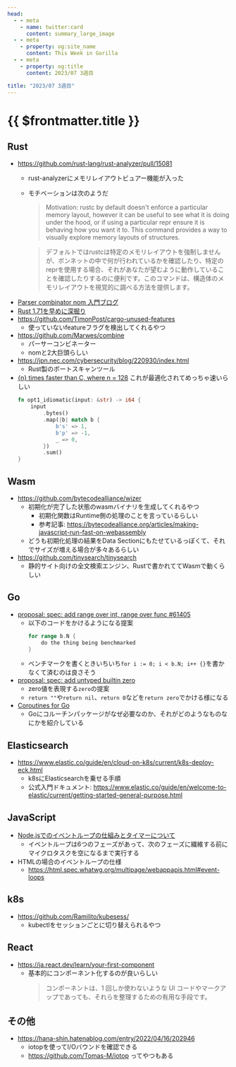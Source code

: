 ```yaml
---
head:
  - - meta
    - name: twitter:card
      content: summary_large_image
  - - meta
    - property: og:site_name
      content: This Week in Gorilla
  - - meta
    - property: og:title
      content: 2023/07 3週目

title: "2023/07 3週目"
---
```


# {{ $frontmatter.title }}

## Rust
- https://github.com/rust-lang/rust-analyzer/pull/15081
  - rust-analyzerにメモリレイアウトビュアー機能が入った
  - モチベーションは次のようだ
    > Motivation: rustc by default doesn't enforce a particular memory layout, however it can be useful to see what it is doing under the hood, or if using a particular repr ensure it is behaving how you want it to. This command provides a way to visually explore memory layouts of structures.

    > デフォルトではrustcは特定のメモリレイアウトを強制しませんが、ボンネットの中で何が行われているかを確認したり、特定のreprを使用する場合、それがあなたが望むように動作していることを確認したりするのに便利です。このコマンドは、構造体のメモリレイアウトを視覚的に調べる方法を提供します。
- [Parser combinator nom 入門ブログ](https://blog.ymgyt.io/entry/getting_started_with_nom/)
- [Rust 1.71を早めに深掘り](https://aznhe21.hatenablog.com/entry/2023/07/14/rust-1.71)
- https://github.com/TimonPost/cargo-unused-features
  - 使っていないfeatureフラグを検出してくれるやつ
- https://github.com/Marwes/combine
  - パーサーコンビネーター
  - nomと2大巨頭らしい
- https://jpn.nec.com/cybersecurity/blog/220930/index.html
  - Rust製のポートスキャンツール
- [{n} times faster than C, where n = 128](https://ipthomas.com/blog/2023/07/n-times-faster-than-c-where-n-128/)
  これが最適化されてめっちゃ速いらしい
  ```rust
  fn opt1_idiomatic(input: &str) -> i64 {
      input
          .bytes()
          .map(|b| match b {
              b's' => 1,
              b'p' => -1,
              _ => 0,
          })
          .sum()
  }
  ```

## Wasm
- https://github.com/bytecodealliance/wizer
  - 初期化が完了した状態のwasmバイナリを生成してくれるやつ
    - 初期化関数はRuntime側の処理のことを言っているらしい
    - 参考記事: https://bytecodealliance.org/articles/making-javascript-run-fast-on-webassembly 
  - どうも初期化処理の結果をData Sectionにもたせているっぽくて、それでサイズが増える場合が多々あるらしい
- https://github.com/tinysearch/tinysearch
    - 静的サイト向けの全文検索エンジン、Rustで書かれててWasmで動くらしい

## Go
- [proposal: spec: add range over int, range over func #61405](https://github.com/golang/go/issues/61405)
  - 以下のコードをかけるようになる提案
    ```go
    for range b.N {
    	do the thing being benchmarked
    }
    ```
  - ベンチマークを書くときいちいち`for i := 0; i < b.N; i++ {}`を書かなくて済むのは良さそう
- [proposal: spec: add untyped builtin zero](https://github.com/golang/go/issues/61372)
  - zero値を表現する`zero`の提案
  - `return ""`や`return nil`、`return 0`などを`return zero`でかける様になる
- [Coroutines for Go](https://research.swtch.com/coro)
  - Goにコルーチンパッケージがなぜ必要なのか、それがどのようなものなにかを紹介している
  
## Elasticsearch
- https://www.elastic.co/guide/en/cloud-on-k8s/current/k8s-deploy-eck.html
	- k8sにElasticsearchを乗せる手順
	- 公式入門ドキュメント: https://www.elastic.co/guide/en/welcome-to-elastic/current/getting-started-general-purpose.html


## JavaScript
- [Node.jsでのイベントループの仕組みとタイマーについて](https://hiroppy.me/blog/nodejs-event-loop/)
  - イベントループは6つのフェーズがあって、次のフェーズに繊維する前にマイクロタスクを空になるまで実行する
- HTMLの場合のイベントループの仕様
  - https://html.spec.whatwg.org/multipage/webappapis.html#event-loops

## k8s
- https://github.com/Ramilito/kubesess/
  - kubectlをセッションごとに切り替えられるやつ

## React
- https://ja.react.dev/learn/your-first-component
  - 基本的にコンポーネント化するのが良いらしい
    > コンポーネントは、1 回しか使わないような UI コードやマークアップであっても、それらを整理するための有用な手段です。

## その他
- https://hana-shin.hatenablog.com/entry/2022/04/16/202946
  - iotopを使ってI/Oバウンドを確認できる
  - https://github.com/Tomas-M/iotop ってやつもある
